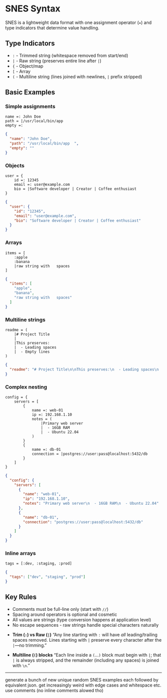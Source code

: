 # SNES Syntax

SNES is a lightweight data format with one assignment operator (`=`) and type indicators that determine value handling.

## Type Indicators

- `:` - Trimmed string (whitespace removed from start/end)
- `|` - Raw string (preserves entire line after `|`)
- `{` - Object/map
- `[` - Array
- `(` - Multiline string (lines joined with newlines, `|` prefix stripped)

## Basic Examples

### Simple assignments

```
name =: John Doe
path = |/usr/local/bin/app  
empty =:
```

```json
{
  "name": "John Doe",
  "path": "/usr/local/bin/app  ",
  "empty": ""
}
```

### Objects

```
user = {
    id =: 12345
    email =: user@example.com  
    bio = |Software developer | Creator | Coffee enthusiast
}
```

```json
{
  "user": {
    "id": "12345",
    "email": "user@example.com",
    "bio": "Software developer | Creator | Coffee enthusiast"
  }
}
```

### Arrays

```
items = [
    :apple
    :banana  
    |raw string with   spaces
]
```

```json
{
  "items": [
    "apple",
    "banana",
    "raw string with   spaces"
  ]
}
```

### Multiline strings

```
readme = (
    |# Project Title
    |
    |This preserves:
    |  - Leading spaces
    |  - Empty lines
)
```

```json
{
  "readme": "# Project Title\n\nThis preserves:\n  - Leading spaces\n  - Empty lines"
}
```

### Complex nesting

```
config = {
    servers = [
        {
            name =: web-01
            ip =: 192.168.1.10
            notes = (
                |Primary web server
                |  - 16GB RAM
                |  - Ubuntu 22.04
            )
        }
        {
            name =: db-01
            connection = |postgres://user:pass@localhost:5432/db
        }
    ]
}
```

```json
{
  "config": {
    "servers": [
      {
        "name": "web-01",
        "ip": "192.168.1.10",
        "notes": "Primary web server\n  - 16GB RAM\n  - Ubuntu 22.04"
      },
      {
        "name": "db-01",
        "connection": "postgres://user:pass@localhost:5432/db"
      }
    ]
  }
}
```

### Inline arrays

```
tags = [:dev, :staging, :prod]
```

```json
{
  "tags": ["dev", "staging", "prod"]
}
```

## Key Rules

- Comments must be full-line only (start with `//`)
- Spacing around operators is optional and cosmetic
- All values are strings (type conversion happens at application level)
- No escape sequences - raw strings handle special characters naturally


* **Trim (`:`) vs Raw (`|`)**
  “Any line starting with `:` will have *all* leading/trailing spaces removed. Lines starting with `|` preserve every character after the `|`—no trimming.”

* **Multiline (`(`) blocks**
  “Each line inside a `(`…`)` block must begin with `|`; that `|` is always stripped, and the remainder (including any spaces) is joined with `\n`.”


------------------

generate a bunch of new unique random SNES examples each followed by equivalent json.  get increasingly weird with edge cases and whitespace etc.  use comments (no inline comments alowed tho)
